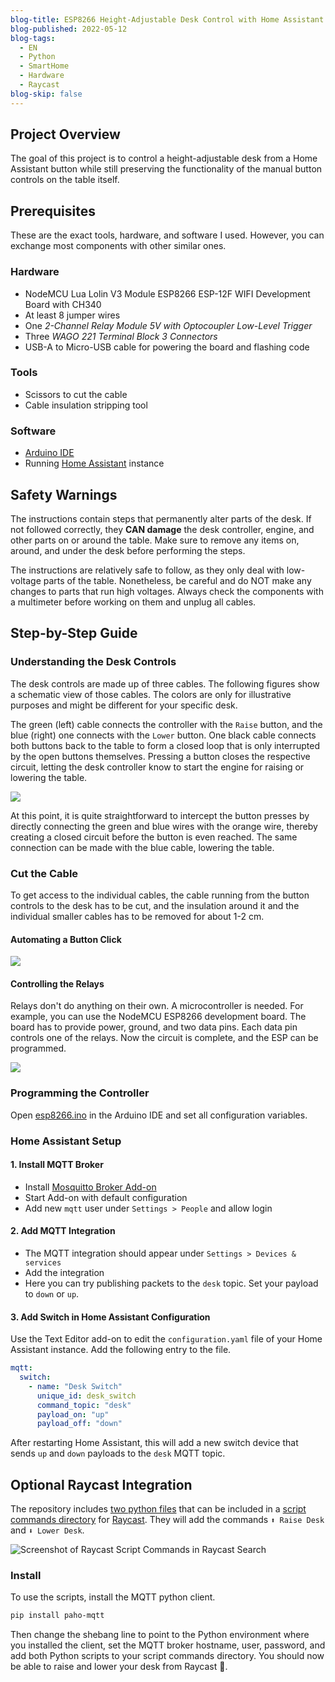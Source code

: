 ```yaml
---
blog-title: ESP8266 Height-Adjustable Desk Control with Home Assistant Integration
blog-published: 2022-05-12
blog-tags:
  - EN
  - Python
  - SmartHome
  - Hardware
  - Raycast
blog-skip: false
---
```

## Project Overview

The goal of this project is to control a height-adjustable desk from a Home Assistant button while still preserving the functionality of the manual button controls on the table itself.

## Prerequisites

These are the exact tools, hardware, and software I used. However, you can exchange most components with other similar ones.

### Hardware

- NodeMCU Lua Lolin V3 Module ESP8266 ESP-12F WIFI Development Board with CH340
- At least 8 jumper wires
- One _2-Channel Relay Module 5V with Optocoupler Low-Level Trigger_
- Three _WAGO 221 Terminal Block 3 Connectors_
- USB-A to Micro-USB cable for powering the board and flashing code

### Tools

- Scissors to cut the cable  
-  Cable insulation stripping tool

### Software

- [Arduino IDE](https://docs.arduino.cc/software/ide/#ide-v2)
- Running [Home Assistant](https://www.home-assistant.io/) instance

## Safety Warnings

The instructions contain steps that permanently alter parts of the desk. If not followed correctly, they **CAN damage** the desk controller, engine, and other parts on or around the table. Make sure to remove any items on, around, and under the desk before performing the steps.

The instructions are relatively safe to follow, as they only deal with low-voltage parts of the table. Nonetheless, be careful and do NOT make any changes to parts that run high voltages. Always check the components with a multimeter before working on them and unplug all cables.

## Step-by-Step Guide

### Understanding the Desk Controls

The desk controls are made up of three cables. The following figures show a schematic view of those cables. The colors are only for illustrative purposes and might be different for your specific desk.

The green (left) cable connects the controller with the `Raise` button, and the blue (right) one connects with the `Lower` button. One black cable connects both buttons back to the table to form a closed loop that is only interrupted by the open buttons themselves. Pressing a button closes the respective circuit, letting the desk controller know to start the engine for raising or lowering the table.

![](/images/desk-diag.jpg)

At this point, it is quite straightforward to intercept the button presses by directly connecting the green and blue wires with the orange wire, thereby creating a closed circuit before the button is even reached. The same connection can be made with the blue cable, lowering the table.

### Cut the Cable

To get access to the individual cables, the cable running from the button controls to the desk has to be cut, and the insulation around it and the individual smaller cables has to be removed for about 1-2 cm.

#### Automating a Button Click

![](/images/desk-relay-diag.jpg)

#### Controlling the Relays

Relays don't do anything on their own. A microcontroller is needed. For example, you can use the NodeMCU ESP8266 development board. The board has to provide power, ground, and two data pins. Each data pin controls one of the relays. Now the circuit is complete, and the ESP can be programmed.

![](/images/desk-controller-diag.jpg)

### Programming the Controller

Open [esp8266.ino](/esp8266.ino) in the Arduino IDE and set all configuration variables.

### Home Assistant Setup

#### 1. Install MQTT Broker

- Install [Mosquitto Broker Add-on](https://www.home-assistant.io/integrations/mqtt/)
- Start Add-on with default configuration
- Add new `mqtt` user under `Settings > People` and allow login

#### 2. Add MQTT Integration

- The MQTT integration should appear under `Settings > Devices & services`
-  Add the integration
-  Here you can try publishing packets to the `desk` topic. Set your payload to `down` or `up`.

#### 3. Add Switch in Home Assistant Configuration

Use the Text Editor add-on to edit the `configuration.yaml` file of your Home Assistant instance. Add the following entry to the file.

```yaml
mqtt:
  switch:
    - name: "Desk Switch"
      unique_id: desk_switch
      command_topic: "desk"
      payload_on: "up"
      payload_off: "down"
```

After restarting Home Assistant, this will add a new switch device that sends `up` and `down` payloads to the `desk` MQTT topic.

## Optional Raycast Integration

The repository includes [two python files](https://github.com/marcjulianschwarz/ha-desk-automation/blob/main/raycast-scripts) that can be included in a [script commands directory](https://github.com/raycast/script-commands) for [Raycast](https://www.raycast.com/). They will add the commands `⬆️ Raise Desk` and `⬇️ Lower Desk`.

![Screenshot of Raycast Script Commands in Raycast Search](/images/raycast.jpg)

### Install

To use the scripts, install the MQTT python client.

```bash
pip install paho-mqtt
```

Then change the shebang line to point to the Python environment where you installed the client, set the MQTT broker hostname, user, password, and add both Python scripts to your script commands directory. You should now be able to raise and lower your desk from Raycast 🎉.
